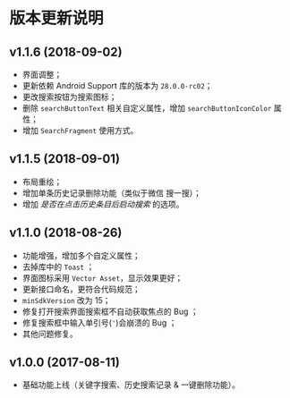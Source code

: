 # 版本更新说明

## v1.1.6 (2018-09-02)

- 界面调整；
- 更新依赖 Android Support 库的版本为 `28.0.0-rc02`；
- 更改搜索按钮为搜索图标；
- 删除 `searchButtonText` 相关自定义属性，增加 `searchButtonIconColor` 属性；
- 增加 `SearchFragment` 使用方式。

## v1.1.5 (2018-09-01)

- 布局重绘；
- 增加单条历史记录删除功能（类似于微信 搜一搜）；
- 增加 *是否在点击历史条目后启动搜索* 的选项。

## v1.1.0 (2018-08-26)

- 功能增强，增加多个自定义属性；
- 去掉库中的 `Toast` ；
- 界面图标采用 `Vector Asset`，显示效果更好；
- 更新接口命名，更符合代码规范；
- `minSdkVersion` 改为 15；
- 修复打开搜索界面搜索框不自动获取焦点的 Bug ；
- 修复搜索框中输入单引号(`'`)会崩溃的 Bug ；
- 其他问题修复。

## v1.0.0 (2017-08-11)

- 基础功能上线（关键字搜索、历史搜索记录 & 一键删除功能）。
